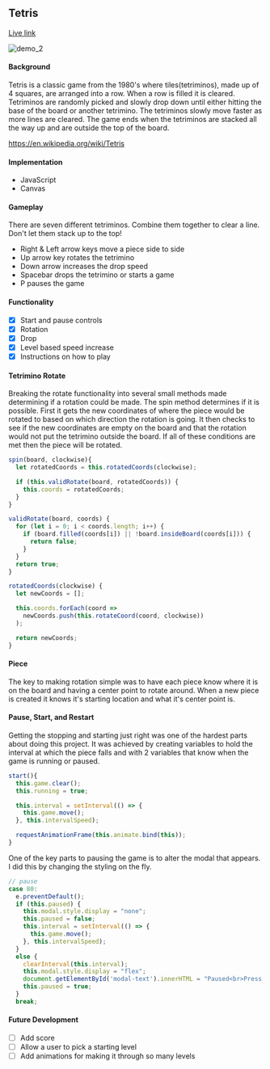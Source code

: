 ## Tetris

[Live link](https://imahungrypanda.github.io/Tetris/)

![demo_2](/assets/demo_2.gif)

#### Background
Tetris is a classic game from the 1980's where tiles(tetriminos), made up of 4 squares, are arranged into a row. When a row is filled it is cleared. Tetriminos are randomly picked and slowly drop down until either hitting the base of the board or another tetrimino. The tetriminos slowly move faster as more lines are cleared. The game ends when the tetriminos are stacked all the way up and are outside the top of the board.

https://en.wikipedia.org/wiki/Tetris

#### Implementation
- JavaScript
- Canvas

#### Gameplay

There are seven different tetriminos. Combine them together to clear a line. Don't let them stack up to the top!

- Right & Left arrow keys move a piece side to side
- Up arrow key rotates the tetrimino
- Down arrow increases the drop speed
- Spacebar drops the tetrimino or starts a game
- P pauses the game

#### Functionality
- [x] Start and pause controls
- [x] Rotation
- [x] Drop
- [x] Level based speed increase
- [x] Instructions on how to play

#### Tetrimino Rotate

Breaking the rotate functionality into several small methods made determining if a rotation could be made. The spin method determines if it is possible. First it gets the new coordinates of where the piece would be rotated to based on which direction the rotation is going. It then checks to see if the new coordinates are empty on the board and that the rotation would not put the tetrimino outside the board. If all of these conditions are met then the piece will be rotated.


```JavaScript
spin(board, clockwise){
  let rotatedCoords = this.rotatedCoords(clockwise);

  if (this.validRotate(board, rotatedCoords)) {
    this.coords = rotatedCoords;
  }
}

validRotate(board, coords) {
  for (let i = 0; i < coords.length; i++) {
    if (board.filled(coords[i]) || !board.insideBoard(coords[i])) {
      return false;
    }
  }
  return true;
}

rotatedCoords(clockwise) {
  let newCoords = [];

  this.coords.forEach(coord =>
    newCoords.push(this.rotateCoord(coord, clockwise))
  );

  return newCoords;
}
```

#### Piece

The key to making rotation simple was to have each piece know where it is on the board and having a center point to rotate around. When a new piece is created it knows it's starting location and what it's center point is.

#### Pause, Start, and Restart

Getting the stopping and starting just right was one of the hardest parts about doing this project. It was achieved by creating variables to hold the interval at which the piece falls and with 2 variables that know when the game is running or paused.

```JavaScript
start(){
  this.game.clear();
  this.running = true;

  this.interval = setInterval(() => {
    this.game.move();
  }, this.intervalSpeed);

  requestAnimationFrame(this.animate.bind(this));
}
```

One of the key parts to pausing the game is to alter the modal that appears. I did this by changing the styling on the fly.

```JavaScript
// pause
case 80:
  e.preventDefault();
  if (this.paused) {
    this.modal.style.display = "none";
    this.paused = false;
    this.interval = setInterval(() => {
      this.game.move();
    }, this.intervalSpeed);
  }
  else {
    clearInterval(this.interval);
    this.modal.style.display = "flex";
    document.getElementById('modal-text').innerHTML = "Paused<br>Press 'P' to Unpause";
    this.paused = true;
  }
  break;
```

#### Future Development

- [ ] Add score
- [ ] Allow a user to pick a starting level
- [ ] Add animations for making it through so many levels
